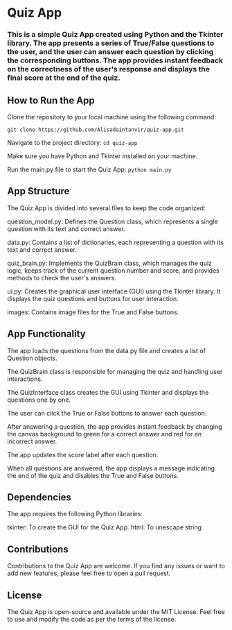 # Quiz App
### This is a simple Quiz App created using Python and the Tkinter library. The app presents a series of True/False questions to the user, and the user can answer each question by clicking the corresponding buttons. The app provides instant feedback on the correctness of the user's response and displays the final score at the end of the quiz.

## How to Run the App
Clone the repository to your local machine using the following command:

`git clone https://github.com/Alisadaintanvir/quiz-app.git`

Navigate to the project directory:
`cd quiz-app`

Make sure you have Python and Tkinter installed on your machine.

Run the main.py file to start the Quiz App:
`python main.py`

## App Structure
The Quiz App is divided into several files to keep the code organized:

question_model.py: Defines the Question class, which represents a single question with its text and correct answer.

data.py: Contains a list of dictionaries, each representing a question with its text and correct answer.

quiz_brain.py: Implements the QuizBrain class, which manages the quiz logic, keeps track of the current question number and score, and provides methods to check the user's answers.

ui.py: Creates the graphical user interface (GUI) using the Tkinter library. It displays the quiz questions and buttons for user interaction.

images: Contains image files for the True and False buttons.

## App Functionality
The app loads the questions from the data.py file and creates a list of Question objects.

The QuizBrain class is responsible for managing the quiz and handling user interactions.

The QuizInterface class creates the GUI using Tkinter and displays the questions one by one.

The user can click the True or False buttons to answer each question.

After answering a question, the app provides instant feedback by changing the canvas background to green for a correct answer and red for an incorrect answer.

The app updates the score label after each question.

When all questions are answered, the app displays a message indicating the end of the quiz and disables the True and False buttons.

## Dependencies
The app requires the following Python libraries:

tkinter: To create the GUI for the Quiz App.
html: To unescape string

## Contributions
Contributions to the Quiz App are welcome. If you find any issues or want to add new features, please feel free to open a pull request.

## License
The Quiz App is open-source and available under the MIT License. Feel free to use and modify the code as per the terms of the license.
